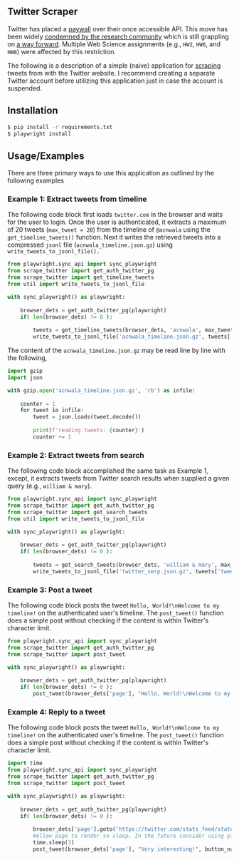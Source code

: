 ## Twitter Scraper
Twitter has placed a [paywall](https://twitter.com/acnwala/status/1641231749928583170) over their once accessible API. This move has been widely [condemned by the research community](https://independenttechresearch.org/letter-twitters-new-api-plans-will-devastate-public-interest-research/) which is still grappling on [a way forward](https://docs.google.com/document/d/e/2PACX-1vQYX6jTdcoEi9Laq-PGVfv34g4vZvyF77JoKlMDcJNr15ixSbCcYkHaNdCOVUl7A06_Qn_vZJmc27Kd/pub). Multiple Web Science assignments (e.g., `HW2`, `HW6`, and `HW8`) were affected by this restriction. 

The following is a description of a simple (naive) application for [scraping](https://docs.google.com/presentation/d/1vtT9dleNJlUbc3ny14gotGX1Md1dEWhVHYWTz0MMdRk/edit?usp=sharing) tweets from with the Twitter website. I recommend creating a separate Twitter account before utilizing this application just in case the account is suspended.

## Installation
```bash
$ pip install -r requirements.txt
$ playwright install
```

## Usage/Examples

There are three primary ways to use this application as outlined by the following examples

### Example 1: Extract tweets from timeline

The following code block first loads `twitter.com` in the browser and waits for the user to login. Once the user is authenticated, it extracts a maximum of 20 tweets (`max_tweet = 20`) from the timeline of `@acnwala` using the `get_timeline_tweets()` function. Next it writes the retrieved tweets into a compressed `jsonl` file (`acnwala_timeline.json.gz`) using `write_tweets_to_jsonl_file().`

```Python
from playwright.sync_api import sync_playwright
from scrape_twitter import get_auth_twitter_pg
from scrape_twitter import get_timeline_tweets
from util import write_tweets_to_jsonl_file

with sync_playwright() as playwright:
        
    browser_dets = get_auth_twitter_pg(playwright)
    if( len(browser_dets) != 0 ):
    
        tweets = get_timeline_tweets(browser_dets, 'acnwala', max_tweets=20)
        write_tweets_to_jsonl_file('acnwala_timeline.json.gz', tweets['tweets'])
```

The content of the `acnwala_timeline.json.gz` may be read line by line with the following,
```Python
import gzip
import json

with gzip.open('acnwala_timeline.json.gz', 'rb') as infile:
            
    counter = 1
    for tweet in infile:
        tweet = json.loads(tweet.decode())
        
        print(f'reading tweets: {counter}')
        counter += 1
```

### Example 2: Extract tweets from search

The following code block accomplished the same task as Example 1, except, it extracts tweets from Twitter search results when supplied a given query (e.g., `william & mary`).

```Python
from playwright.sync_api import sync_playwright
from scrape_twitter import get_auth_twitter_pg
from scrape_twitter import get_search_tweets
from util import write_tweets_to_jsonl_file

with sync_playwright() as playwright:
        
    browser_dets = get_auth_twitter_pg(playwright)
    if( len(browser_dets) != 0 ):
    
        tweets = get_search_tweets(browser_dets, 'william & mary', max_tweets=20)        
        write_tweets_to_jsonl_file('twitter_serp.json.gz', tweets['tweets'])
```

### Example 3: Post a tweet

The following code block posts the tweet `Hello, World!\nWelcome to my timeline!` on the authenticated user's timeline. The `post_tweet()` function does a simple post without checking if the content is within Twitter's character limit.

```Python
from playwright.sync_api import sync_playwright
from scrape_twitter import get_auth_twitter_pg
from scrape_twitter import post_tweet

with sync_playwright() as playwright:
        
    browser_dets = get_auth_twitter_pg(playwright)
    if( len(browser_dets) != 0 ):
        post_tweet(browser_dets['page'], "Hello, World!\nWelcome to my timeline!")
```

### Example 4: Reply to a tweet

The following code block posts the tweet `Hello, World!\nWelcome to my timeline!` on the authenticated user's timeline. The `post_tweet()` function does a simple post without checking if the content is within Twitter's character limit.

```Python
import time
from playwright.sync_api import sync_playwright
from scrape_twitter import get_auth_twitter_pg
from scrape_twitter import post_tweet

with sync_playwright() as playwright:
        
    browser_dets = get_auth_twitter_pg(playwright)
    if( len(browser_dets) != 0 ):
        
        browser_dets['page'].goto('https://twitter.com/stats_feed/status/1682085617872543754')
        #Allow page to render so sleep. In the future consider using playwright's automated wait rather than time.sleep
        time.sleep(3)
        post_tweet(browser_dets['page'], "Very interesting!", button_name='Reply')
```
